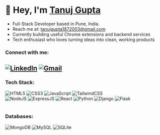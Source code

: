 <h1 align="left">👋 Hey, I'm <a href="https://tanujgupta.netlify.app" target="_blank">Tanuj Gupta</a></h1>

- Full-Stack Developer based in Pune, India.
- Reach me at: [tanujgupta1872003@gmail.com](mailto:tanujgupta1872003@gmail.com)
- Currently building useful Chrome extensions and backend services
- Tech enthusiast who loves turning ideas into clean, working products


### Connect with me:

<a href="https://linkedin.com/in/tanuj--gupta"><img alt="LinkedIn" src="https://img.shields.io/badge/LinkedIn-%230077B5?style=for-the-badge&logo=linkedin&logoColor=white"/></a>
<a href="mailto:tanujgupta1872003@gmail.com"><img alt="Gmail" src="https://img.shields.io/badge/Gmail-D14836?style=for-the-badge&logo=gmail&logoColor=white"/></a>
---

<h3 align="left">Tech Stack:</h3>
<div align="left">
  <img alt="HTML5" src="https://img.shields.io/badge/html5-%23E34F26.svg?style=for-the-badge&logo=html5&logoColor=white"/>
  <img alt="CSS3" src="https://img.shields.io/badge/css3-%231572B6.svg?style=for-the-badge&logo=css3&logoColor=white"/>
  <img alt="JavaScript" src="https://img.shields.io/badge/javascript-%23323330.svg?style=for-the-badge&logo=javascript&logoColor=%23F7DF1E"/>
  <img alt="TailwindCSS" src="https://img.shields.io/badge/Tailwind_CSS-38B2AC?style=for-the-badge&logo=tailwind-css&logoColor=white"/>
  <br>
  <img alt="NodeJS" src="https://img.shields.io/badge/Node.js-339933?style=for-the-badge&logo=nodedotjs&logoColor=white"/>
  <img alt="ExpressJS" src="https://img.shields.io/badge/Express.js-000000?style=for-the-badge&logo=express&logoColor=white"/>
  <img alt="React" src="https://img.shields.io/badge/react-%2320232a.svg?style=for-the-badge&logo=react&logoColor=%2361DAFB"/>
  <img alt="Python" src="https://img.shields.io/badge/Python-3670A0?style=for-the-badge&logo=python&logoColor=white"/>
  <img alt="Django" src="https://img.shields.io/badge/Django-%23092E20.svg?style=for-the-badge&logo=django&logoColor=white"/>
  <img alt="Flask" src="https://img.shields.io/badge/Flask-000000.svg?style=for-the-badge&logo=flask&logoColor=white"/>
  </div>

<br/>

<h3 align="left">Databases:</h3>
<div align="left">
  <img alt="MongoDB" src="https://img.shields.io/badge/MongoDB-4EA94B?style=for-the-badge&logo=mongodb&logoColor=white"/>
  <img alt="MySQL" src="https://img.shields.io/badge/MySQL-%2300f.svg?style=for-the-badge&logo=mysql&logoColor=white"/>
  <img alt="SQLite" src="https://img.shields.io/badge/sqlite-%2307405e.svg?style=for-the-badge&logo=sqlite&logoColor=white"/>
</div>
